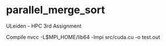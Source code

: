 # parallel_merge_sort
ULeiden - HPC 3rd Assignment

Compile
nvcc -L$MPI_HOME/lib64 -lmpi src/cuda.cu -o test.out

